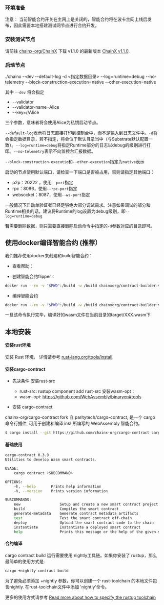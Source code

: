 
### 环境准备
注意： 当前智能合约开关在主网上是关闭的，智能合约将在波卡主网上线后发布，因此需要本地搭建测试网节点进行合约开发。


### 安装测试节点
请前往 [chainx-org/ChainX](https://github.com/chainx-org/ChainX/releases) 下载 v1.1.0 的最新版本 [ChainX v1.1.0](https://github.com/chainx-org/ChainX/releases/tag/v1.1.0).

### 启动节点
./chainx --dev --default-log -d <指定数据目录> --log=runtime=debug --no-telemetry --block-construction-execution=native --other-execution=native

其中 `--dev` 将会指定

* --validator
* --validator-name=Alice
* --key=//Alice

三个参数，意味者将会使用Alice为私钥启动节点。

`--default-log`表示将日志直接打印到控制台中，而不是输入到日志文件中。`-d`将会指定数据目录，若不指定，将会位于默认目录当中（与Substrate默认配置一致）。`--log=runtime=debug`将指定Runtime部分的日志以debug的级别进行打印。`--no-telemetry`表示不向监控台汇报数据。

`--block-construction-executio`和`--other-execution`指定为`native`表示

启动的节点使用默认端口，请检查一下端口是否被占用，否则请指定其他端口：

* p2p：20222 ，使用`--port`指定
* rpc：8086，使用`--rpc-port`指定
* websocket：8087，使用`--ws-port`指定

一般情况下启动单验证者已经足够绝大部分调试需求。注意如果调试的部分和Runtime相关的话，建议将Runtime的log设置为debug级别，即`--log=runtime=debug`

若需要删除数据，则只需要直接删除启动命令中指定的`-d`参数对应的目录即可。


## 使用docker编译智能合约 (推荐）

我们推荐使用docker来创建和build智能合约：

* 查看帮助：

* 创建智能合约flipper：
```bash
docker run --rm -v "$PWD":/build -w /build chainxorg/contract-builder:v0.6.0 cargo contract new flipper
```
* 编译智能合约

```bash
docker run --rm -v "$PWD":/build -w /build chainxorg/contract-builder:v0.6.0 cargo contract build
```
一旦该命令执行完毕，编译好的wasm文件在当前目录的target/XXX.wasm下


## 本地安装 

#### 安装rust环境

安装 Rust 环境， 详情请参考 [rust-lang.org/tools/install](https://www.rust-lang.org/tools/install).

#### 安装cargo-contract

* 先决条件
  安装rust-src
   * rust-src: rustup component add rust-src
  安装wasm-opt：
   * wasm-opt: https://github.com/WebAssembly/binaryen#tools
   
* 安装 cargo-contract

chainx-org/cargo-contract fork 自 paritytech/cargo-contract, 是一个 cargo 命令行插件, 可用于创建和编译 ink! 所编写的 WebAssembly 智能合约。

```bash
$ cargo install --git https://github.com/chainx-org/cargo-contract cargo-contract --force
```
#### 基础使用

```bash
cargo-contract 0.3.0
Utilities to develop Wasm smart contracts.

USAGE:
    cargo contract <SUBCOMMAND>

OPTIONS:
    -h, --help       Prints help information
    -V, --version    Prints version information

SUBCOMMANDS:
    new                  Setup and create a new smart contract project
    build                Compiles the smart contract
    generate-metadata    Generate contract metadata artifacts
    test                 Test the smart contract off-chain
    deploy               Upload the smart contract code to the chain
    instantiate          Instantiate a deployed smart contract
    help                 Prints this message or the help of the given subcommand(s)

```

#### 合约编译

cargo contract build 运行需要使用 nightly工具链。如果你安装了 rustup，那么最简单的使用方式是: 
```bash
cargo +nightly contract build
```

为了避免必须添加 +nightly 参数，你可以创建一个 rust-toolchain 的本地文件包含nightly.
在rust-toolchain文件中添加 'nightly'命令。

更多的使用方式请参考 [Read more about how to specify the rustup toolchain](https://github.com/rust-lang/rustup#override-precedence)


